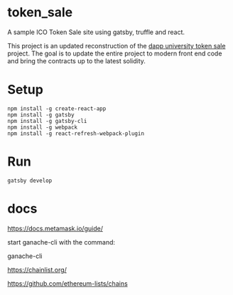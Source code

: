 # token_sale
A sample ICO Token Sale site using gatsby, truffle and react. 

This project is an updated reconstruction of the [dapp university token sale](https://github.com/dappuniversity/token_sale) project. The goal is to update the entire project to modern front end code and bring the contracts up to the latest solidity. 


# Setup

```shell
npm install -g create-react-app
npm install -g gatsby
npm install -g gatsby-cli
npm install -g webpack
npm install -g react-refresh-webpack-plugin

```

# Run

```shell
gatsby develop

```

# docs

https://docs.metamask.io/guide/

start ganache-cli with the command:

ganache-cli

https://chainlist.org/

https://github.com/ethereum-lists/chains